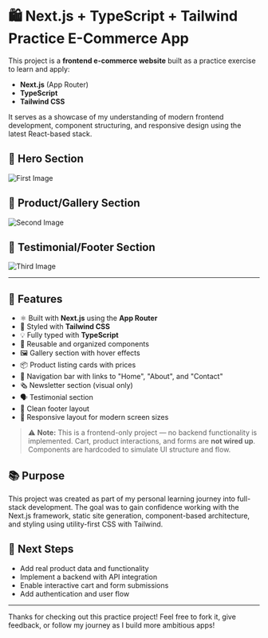 # 🛍️ Next.js + TypeScript + Tailwind Practice E-Commerce App

This project is a **frontend e-commerce website** built as a practice exercise to learn and apply:

- **Next.js** (App Router)
- **TypeScript**
- **Tailwind CSS**

It serves as a showcase of my understanding of modern frontend development, component structuring, and responsive design using the latest React-based stack.

## 🌟 Hero Section

![First Image](/FirstImage1.png)

## 📸 Product/Gallery Section

![Second Image](/SecondImage2.png)

## 🎨 Testimonial/Footer Section

![Third Image](/ThreeImage3.png)

---

## 🔧 Features

- ⚛️ Built with **Next.js** using the **App Router**
- 💅 Styled with **Tailwind CSS**
- 💡 Fully typed with **TypeScript**
- 🧱 Reusable and organized components
- 🖼️ Gallery section with hover effects
- 📦 Product listing cards with prices
- 🧭 Navigation bar with links to "Home", "About", and "Contact"
- 🗞️ Newsletter section (visual only)
- 🗣️ Testimonial section
- 🦶 Clean footer layout
- 🎯 Responsive layout for modern screen sizes

> ⚠️ **Note:** This is a frontend-only project — no backend functionality is implemented. Cart, product interactions, and forms are **not wired up**. Components are hardcoded to simulate UI structure and flow.

## 📚 Purpose

This project was created as part of my personal learning journey into full-stack development. The goal was to gain confidence working with the Next.js framework, static site generation, component-based architecture, and styling using utility-first CSS with Tailwind.

## 🚀 Next Steps

- Add real product data and functionality
- Implement a backend with API integration
- Enable interactive cart and form submissions
- Add authentication and user flow

---

Thanks for checking out this practice project! Feel free to fork it, give feedback, or follow my journey as I build more ambitious apps!
